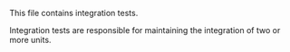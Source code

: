 This file contains integration tests.

Integration tests are responsible for maintaining the integration of two or more units.
